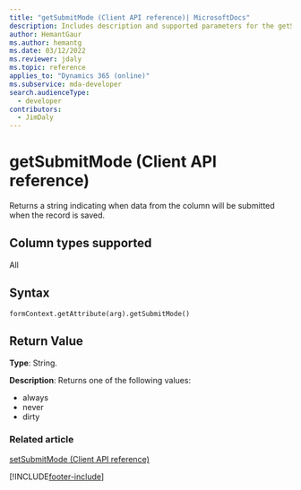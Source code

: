```yaml
---
title: "getSubmitMode (Client API reference)| MicrosoftDocs"
description: Includes description and supported parameters for the getSubmitMode method.
author: HemantGaur
ms.author: hemantg
ms.date: 03/12/2022
ms.reviewer: jdaly
ms.topic: reference
applies_to: "Dynamics 365 (online)"
ms.subservice: mda-developer
search.audienceType: 
  - developer
contributors:
  - JimDaly
---
```

# getSubmitMode (Client API reference)



Returns a string indicating when data from the column will be submitted when the record is saved. 

## Column types supported

All

## Syntax

`formContext.getAttribute(arg).getSubmitMode()`

## Return Value

**Type**: String. 

**Description**: Returns one of the following values:
- always
- never
- dirty

### Related article

[setSubmitMode (Client API reference)](setSubmitMode.md)



[!INCLUDE[footer-include](../../../../../includes/footer-banner.md)]
